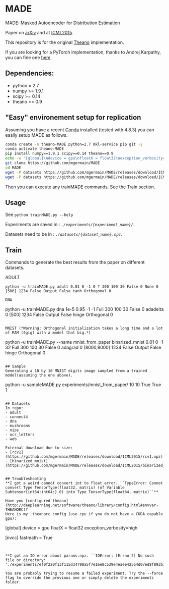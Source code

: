 # MADE
MADE: Masked Autoencoder for Distribution Estimation

Paper on [arXiv](http://arxiv.org/abs/1502.03509) and at [ICML2015](http://icml.cc/2015/?page_id=710).

This repository is for the original [Theano](http://deeplearning.net/software/theano/) implementation.

If you are looking for a PyTorch implementation, thanks to Andrej Karpathy, you can fine one [here](https://github.com/karpathy/pytorch-made).

## Dependencies:
- python = 2.7
- numpy >= 1.9.1
- scipy >= 0.14
- theano >= 0.9

## "Easy" environement setup for replication
Assuming you have a recent [Conda](https://docs.conda.io/en/latest/miniconda.html) installed (tested with 4.8.3) you can easily setup MADE as follows.
```bash
conda create -n theano-MADE python=2.7 mkl-service pip git -y
conda activate theano-MADE
pip install numpy==1.9.1 scipy==0.14 theano==0.9
echo -e "[global]\ndevice = gpu\nfloatX = float32\nexception_verbosity=high\n\n[nvcc]\nfastmath = True\n" > ~/.theanorc
git clone https://github.com/mgermain/MADE
cd MADE
wget -P datasets https://github.com/mgermain/MADE/releases/download/ICML2015/rcv1.npz
wget -P datasets https://github.com/mgermain/MADE/releases/download/ICML2015/binarized_mnist.npz
```
Then you can execute any trainMADE commands. See the [Train](#train) section.


## Usage
See `python trainMADE.py --help`

Experiments are saved in : *`./experiments/{experiment_name}/`*.

Datasets need to be in : *`./datasets/{dataset_name}.npz`*.

## Train
Commands to generate the best results from the paper on different datasets.

ADULT
```
python -u trainMADE.py adult 0.01 0 -1 0 ? 300 100 30 False 0 None 0 [500] 1234 False Output False tanh Orthogonal 0

DNA
```
python -u trainMADE.py dna 1e-5 0.95 -1 -1 Full 300 100 30 False 0 adadelta 0 [500] 1234 False Output False hinge Orthogonal 0
```

MNIST (*Warning: Orthogonal initialization takes a long time and a lot of RAM (4gig) with a model that big.*)
```
python -u trainMADE.py --name mnist_from_paper binarized_mnist 0.01 0 -1 32 Full 300 100 30 False 0 adagrad 0 [8000,8000] 1234 False Output False hinge Orthogonal 0
```

## Sample
Generating a 10 by 10 MNIST digits image sampled from a trained model(assuming the one above).
```
python -u sampleMADE.py experiments/mnist_from_paper/ 10 10 True True 1
```

## Datasets
In repo:
- adult
- connect4
- dna
- mushrooms
- nips
- ocr_letters
- web

External download due to size:
- [rcv1](https://github.com/mgermain/MADE/releases/download/ICML2015/rcv1.npz)
- [binarized_mnist](https://github.com/mgermain/MADE/releases/download/ICML2015/binarized_mnist.npz)


## Troubleshooting
**I got a weird cannot convert int to float error. ``TypeError: Cannot convert Type TensorType(float32, matrix) (of Variable Subtensor{int64:int64:}.0) into Type TensorType(float64, matrix)``**

Have you [configured theano](http://deeplearning.net/software/theano/library/config.html#envvar-THEANORC)?
Here is my .theanorc config (use cpu if you do not have a CUDA capable gpu):
```
[global]
device = gpu
floatX = float32
exception_verbosity=high

[nvcc]
fastmath = True
```


**I got an IO error about params.npz. ``IOError: [Errno 2] No such file or directory: './experiments/ef0f220f13f115d34798a5f7e16e8c539e4eaee42564d07ed8f893b7fadaa8a0/params.npz'``**

You are probably trying to resume a failed experiment. Try the --force flag to override the previous one or simply delete the experiments folder.
